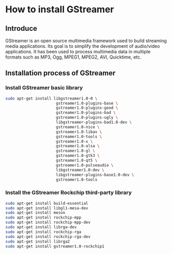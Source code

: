 # How to install GStreamer

## Introduce

GStreamer is an open source multimedia framework used to build streaming media applications. Its goal is to simplify the development of audio/video applications. It has been used to process multimedia data in multiple formats such as MP3, Ogg, MPEG1, MPEG2, AVI, Quicktime, etc.

## Installation process of GStreamer

### Install GStreamer basic library

```bash
sudo apt-get install libgstreamer1.0-0 \
                      gstreamer1.0-plugins-base \
                      gstreamer1.0-plugins-good \
                      gstreamer1.0-plugins-bad \
                      gstreamer1.0-plugins-ugly \
                      libgstreamer-plugins-bad1.0-dev \
                      gstreamer1.0-nice \
                      gstreamer1.0-libav \
                      gstreamer1.0-tools \
                      gstreamer1.0-x \
                      gstreamer1.0-alsa \
                      gstreamer1.0-gl \
                      gstreamer1.0-gtk3 \
                      gstreamer1.0-qt5 \
                      gstreamer1.0-pulseaudio \
                      libgstreamer1.0-dev \
                      libgstreamer-plugins-base1.0-dev \
                      gstreamer1.0-tools
```

### Install the GStreamer Rockchip third-party library

```bash
sudo apt-get install build-essential
sudo apt-get install libgl1-mesa-dev
sudo apt-get install meson
sudo apt-get install rockchip-mpp
sudo apt-get install rockchip-mpp-dev
sudo apt-get install librga-dev
sudo apt-get install rockchip-rga
sudo apt-get install rockchip-rga-dev
sudo apt-get install librga2
sudo apt-get install gstreamer1.0-rockchip1 
```
